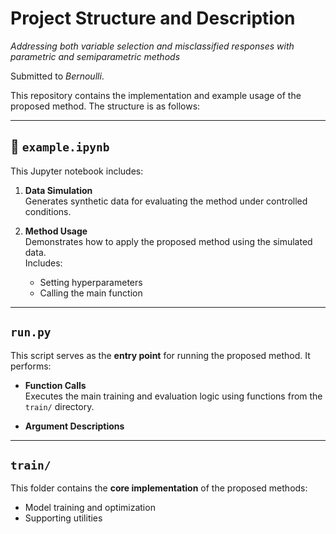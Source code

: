 # Project Structure and Description

*Addressing both variable selection and misclassified responses with parametric and semiparametric methods*

Submitted to *Bernoulli*.

This repository contains the implementation and example usage of the proposed method. The structure is as follows:

---

## 📘 `example.ipynb`

This Jupyter notebook includes:

1. **Data Simulation**  
   Generates synthetic data for evaluating the method under controlled conditions.

2. **Method Usage**  
   Demonstrates how to apply the proposed method using the simulated data.  
   Includes:
   - Setting hyperparameters
   - Calling the main function

---

## `run.py`

This script serves as the **entry point** for running the proposed method. It performs:

- **Function Calls**  
  Executes the main training and evaluation logic using functions from the `train/` directory.

- **Argument Descriptions**

---

## `train/`

This folder contains the **core implementation** of the proposed methods:

- Model training and optimization
- Supporting utilities 

